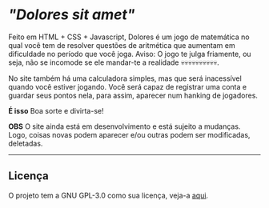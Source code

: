 # *"Dolores sit amet"*
Feito em HTML + CSS + Javascript, Dolores é um jogo de matemática no qual você tem de resolver questões de aritmética que aumentam em dificuldade no período que você joga. Aviso: O jogo te julga friamente, ou seja, não se incomode se ele mandar-te a realidade 💀💀💀💀💀💀💀💀💀💀.

No site também há uma calculadora simples, mas que será inacessível quando você estiver jogando.
Você será capaz de registrar uma conta e guardar seus pontos nela, para assim, aparecer num hanking de jogadores.

**É isso** Boa sorte e divirta-se!

**OBS** O site ainda está em desenvolvimento e está sujeito a mudanças. Logo, coisas novas podem aparecer e/ou outras podem ser modificadas, deletadas.

---
## Licença
O projeto tem a GNU GPL-3.0 como sua licença, veja-a [aqui](https://github.com/LIFTzin/Dolores/blob/main/LICENSE).
